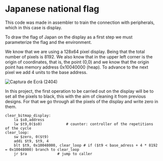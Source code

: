 # Japanese national flag

This code was made in assembler to train the connection with peripherals, which in this case is display.

To draw the flag of Japan on the display as a first step we must parameterize the flag and the environment.

We know that we are using a 128x64 pixel display. Being that the total number of pixels is 8192. We also know that in the upper left corner is the origin of coordinates, that is, the point (0,0) and we know that the origin point has memory address 0x10040000 (heap). To advance to the next pixel we add 4 units to the base address.

![Captura de Ecrã (2404)](https://github.com/AguilaDavid/japanese_flag/assets/125582704/0457b469-3488-4d2a-b6ec-7b6607da5d30)

In this project, the first operation to be carried out on the display will be to set all the pixels to black, this with the aim of cleaning it from previous designs. For that we go through all the pixels of the display and write zero in them.

```assembly
clear_bitmap_display:
	la $s0,address
	lw $t9,0($s0)			# counter: controller of the repetitions of the cycle
clear_loop:
	sw $zero, 0($t9)
	addi $t9, $t9, 4 
	blt $t9, 0x10048000, clear_loop # if ($t9 < base_adress + 4 * 8192 = 0x10048000) branch to clear_loop
	jr $ra				# jump to caller
```


